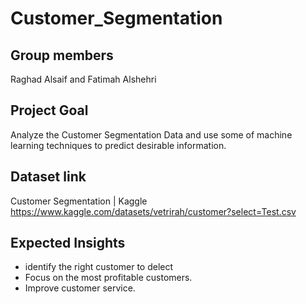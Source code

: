 # Customer_Segmentation

## Group members
Raghad Alsaif and Fatimah Alshehri

## Project Goal
Analyze the Customer Segmentation Data and use some of machine learning techniques to predict desirable information.

## Dataset link
Customer Segmentation | Kaggle
https://www.kaggle.com/datasets/vetrirah/customer?select=Test.csv

## Expected Insights
- identify the right customer to delect 
- Focus on the most profitable customers.
- Improve customer service.
